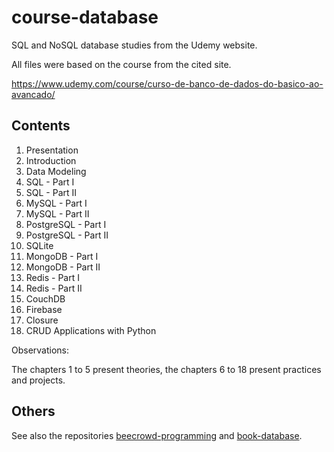 # course-database

SQL and NoSQL database studies from the Udemy website.

All files were based on the course from the cited site.

https://www.udemy.com/course/curso-de-banco-de-dados-do-basico-ao-avancado/

## Contents

1. Presentation
2. Introduction
3. Data Modeling
4. SQL - Part I
5. SQL - Part II
6. MySQL - Part I
7. MySQL - Part II
8. PostgreSQL - Part I
9. PostgreSQL - Part II
10. SQLite
11. MongoDB - Part I 
12. MongoDB - Part II
13. Redis - Part I
14. Redis - Part II
15. CouchDB
16. Firebase
17. Closure
18. CRUD Applications with Python

Observations:

The chapters 1 to 5 present theories, the chapters 6 to 18 present practices and projects.

## Others

See also the repositories [beecrowd-programming](https://github.com/thiagoneye/beecrowd-programming) and [book-database](https://github.com/thiagoneye/book-database).
